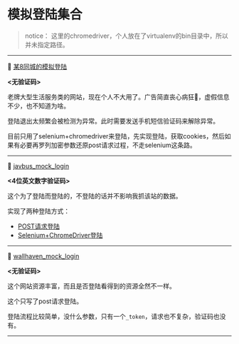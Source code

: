 # 模拟登陆集合

> notice： 这里的chromedriver，个人放在了virtualenv的bin目录中，所以并未指定路径。
 
---

👀 [某8同城的模拟登陆](https://github.com/Achang0121/MockLogin/blob/main/58tc_mock_login/58tc_mock_login.py)

**<无验证码>**

老牌大型生活服务类的网站，现在个人不大用了。广告简直丧心病狂🤔️，虚假信息不少，也不知道为啥。

登陆退出太频繁会被检测为异常。此时需要发送手机短信验证码来解除异常。

目前只用了selenium+chromedriver来登陆，先实现登陆，获取cookies，然后如果有必要再罗列加密参数还原post请求过程，不走selenium这条路。

---

🔞 [javbus_mock_login](https://github.com/Achang0121/MockLogin/tree/main/javbus_mock_login) 

**<4位英文数字验证码>**

这个为了登陆而登陆的，不登陆的话并不影响我抓该站的数据。

实现了两种登陆方式：

- [POST请求登陆](https://github.com/Achang0121/MockLogin/blob/main/javbus_mock_login/javbus_login_normal.py)
- [Selenium+ChromeDriver登陆](https://github.com/Achang0121/MockLogin/blob/main/javbus_mock_login/javbus_login_selenium_chromedriver.py)

---
👀 [wallhaven_mock_login](https://github.com/Achang0121/MockLogin/blob/main/wallhaven_mock_login/login.py)

**<无验证码>**

这个网站资源丰富，而且是否登陆看得到的资源全然不一样。

这个只写了post请求登陆。

登陆流程比较简单，没什么参数，只有一个`_token`，请求也不复杂，验证码也没有。

---
